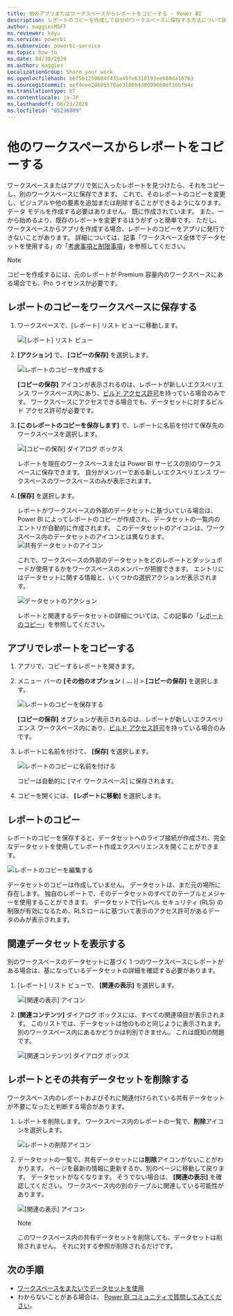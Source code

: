 ```yaml
---
title: 他のアプリまたはワークスペースからレポートをコピーする - Power BI
description: レポートのコピーを作成して自分のワークスペースに保存する方法について説明します。
author: maggiesMSFT
ms.reviewer: kayu
ms.service: powerbi
ms.subservice: powerbi-service
ms.topic: how-to
ms.date: 04/30/2020
ms.author: maggies
LocalizationGroup: Share your work
ms.openlocfilehash: b6f5b1250604f435a49fe6310193eeb80da16763
ms.sourcegitcommit: eef4eee24695570ae3186b4d8d99660df16bf54c
ms.translationtype: HT
ms.contentlocale: ja-JP
ms.lasthandoff: 06/23/2020
ms.locfileid: "85236809"
---
```

# <a name="copy-reports-from-other-workspaces"></a>他のワークスペースからレポートをコピーする

ワークスペースまたはアプリで気に入ったレポートを見つけたら、それをコピーし、別のワークスペースに保存できます。 これで、そのレポートのコピーを変更し、ビジュアルや他の要素を追加または削除することができるようになります。 データ モデルを作成する必要はありません。 既に作成されています。 また、一から始めるより、既存のレポートを変更するほうがずっと簡単です。 ただし、ワークスペースからアプリを作成する場合、レポートのコピーをアプリに発行できないことがあります。 詳細については、記事「ワークスペース全体でデータセットを使用する」の「[考慮事項と制限事項](service-datasets-across-workspaces.md#considerations-and-limitations)」を参照してください。

> [!NOTE]
> コピーを作成するには、元のレポートが Premium 容量内のワークスペースにある場合でも、Pro ライセンスが必要です。

## <a name="save-a-copy-of-a-report-in-a-workspace"></a>レポートのコピーをワークスペースに保存する

1. ワークスペースで、[レポート] リスト ビューに移動します。

    ![[レポート] リスト ビュー](media/service-datasets-copy-reports/power-bi-report-list-view.png)

1. **[アクション]** で、 **[コピーの保存]** を選択します。

    ![レポートのコピーを作成する](media/service-datasets-copy-reports/power-bi-dataset-save-report-copy.png)

    **[コピーの保存]** アイコンが表示されるのは、レポートが新しいエクスペリエンス ワークスペース内にあり、[ビルド アクセス許可](service-datasets-build-permissions.md)を持っている場合のみです。 ワークスペースにアクセスできる場合でも、データセットに対するビルド アクセス許可が必要です。

3. **[このレポートのコピーを保存します]** で、レポートに名前を付けて保存先のワークスペースを選択します。

    ![[コピーの保存] ダイアログ ボックス](media/service-datasets-copy-reports/power-bi-dataset-save-report.png)

    レポートを現在のワークスペースまたは Power BI サービスの別のワークスペースに保存できます。 自分がメンバーである新しいエクスペリエンス ワークスペースのワークスペースのみが表示されます。 
  
4. **[保存]** を選択します。

    レポートがワークスペースの外部のデータセットに基づいている場合は、Power BI によってレポートのコピーが作成され、データセットの一覧内のエントリが自動的に作成されます。 このデータセットのアイコンは、ワークスペース内のデータセットのアイコンとは異なります。 ![共有データセットのアイコン](media/service-datasets-discover-across-workspaces/power-bi-shared-dataset-icon.png)
    
    これで、ワークスペースの外部のデータセットをどのレポートとダッシュボードが使用するかをワークスペースのメンバーが把握できます。 エントリにはデータセットに関する情報と、いくつかの選択アクションが表示されます。

    ![データセットのアクション](media/service-datasets-across-workspaces/power-bi-dataset-actions.png)

    レポートと関連するデータセットの詳細については、この記事の「[レポートのコピー](#your-copy-of-the-report)」を参照してください。

## <a name="copy-a-report-in-an-app"></a>アプリでレポートをコピーする

1. アプリで、コピーするレポートを開きます。
2. メニュー バーの **[その他のオプション** ( **...** )] > **[コピーの保存]** を選択します。

    ![レポートのコピーを保存する](media/service-datasets-copy-reports/power-bi-save-copy.png)

    **[コピーの保存]** オプションが表示されるのは、レポートが新しいエクスペリエンス ワークスペース内にあり、[ビルド アクセス許可](service-datasets-build-permissions.md)を持っている場合のみです。

3. レポートに名前を付けて、 **[保存]** を選択します。

    ![レポートのコピーに名前を付ける](media/service-datasets-copy-reports/power-bi-save-report-from-app.png)

    コピーは自動的に [マイ ワークスペース] に保存されます。

4. コピーを開くには、 **[レポートに移動]** を選択します。

## <a name="your-copy-of-the-report"></a>レポートのコピー

レポートのコピーを保存すると、データセットへのライブ接続が作成され、完全なデータセットを使用してレポート作成エクスペリエンスを開くことができます。 

![レポートのコピーを編集する](media/service-datasets-copy-reports/power-bi-edit-report-copy.png)

データセットのコピーは作成していません。 データセットは、まだ元の場所に存在します。 独自のレポートで、そのデータセットのすべてのテーブルとメジャーを使用することができます。 データセットで行レベル セキュリティ (RLS) の制限が有効になるため、RLS ロールに基づいて表示のアクセス許可があるデータのみが表示されます。

## <a name="view-related-datasets"></a>関連データセットを表示する

別のワークスペースのデータセットに基づく 1 つのワークスペースにレポートがある場合は、基になっているデータセットの詳細を確認する必要があります。

1. [レポート] リスト ビューで、 **[関連の表示]** を選択します。

    ![[関連の表示] アイコン](media/service-datasets-copy-reports/power-bi-dataset-view-related.png)

1. **[関連コンテンツ]** ダイアログ ボックスには、すべての関連項目が表示されます。 このリストでは、データセットは他のものと同じように表示されます。 別のワークスペース内にあるかどうかは判別できません。 これは既知の問題です。
 
    ![[関連コンテンツ] ダイアログ ボックス](media/service-datasets-copy-reports/power-bi-dataset-related.png)

## <a name="delete-a-report-and-its-shared-dataset"></a>レポートとその共有データセットを削除する

ワークスペース内のレポートおよびそれに関連付けられている共有データセットが不要になったと判断する場合があります。

1. レポートを削除します。 ワークスペース内のレポートの一覧で、**削除**アイコンを選択します。

    ![レポートの削除アイコン](media/service-datasets-across-workspaces/power-bi-datasets-delete-report.png)

2. データセットの一覧で、共有データセットには**削除**アイコンがないことがわかります。 ページを最新の情報に更新するか、別のページに移動して戻ります。 データセットがなくなります。 そうでない場合は、 **[関連の表示]** を確認してください。 ワークスペース内の別のテーブルに関連している可能性があります。

    ![[関連の表示] アイコン](media/service-datasets-across-workspaces/power-bi-dataset-view-related-icon.png)

    > [!NOTE]
    > このワークスペース内の共有データセットを削除しても、データセットは削除されません。 それに対する参照が削除されるだけです。


## <a name="next-steps"></a>次の手順

- [ワークスペースをまたいでデータセットを使用](service-datasets-across-workspaces.md)
- わからないことがある場合は、 [Power BI コミュニティで質問してみてください](https://community.powerbi.com/)。
